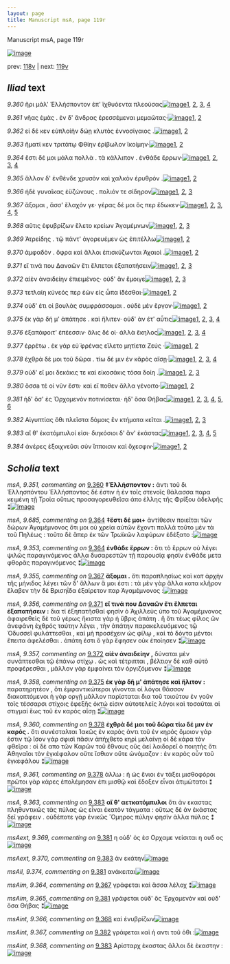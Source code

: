 ```yaml
---
layout: page
title: Manuscript msA, page 119r
---
```


Manuscript msA, page 119r

[![image](http://www.homermultitext.org/iipsrv?OBJ=IIP,1.0&FIF=/project/homer/pyramidal/deepzoom/hmt/vaimg/2017a/VA119RN_0291.tif&WID=100&CVT=JPEG)](http://www.homermultitext.org/ict2/?urn=urn:cite2:hmt:vaimg.2017a:VA119RN_0291)

prev:  [118v](../118v) | next:  [119v](../119v)

## *Iliad* text

*9.360* <a id="9.360"/> ῆρι μάλ' Ἑλλήσποντον ἐπ' ϊχθυόεντα πλεούσας[![image](http://www.homermultitext.org/iipsrv?OBJ=IIP,1.0&FIF=/project/homer/pyramidal/deepzoom/hmt/vaimg/2017a/VA119RN_0291.tif&RGN=0.1892,0.2066,0.4024,0.0263&WID=1000&CVT=JPEG)](http://www.homermultitext.org/ict2/?urn=urn:cite2:hmt:vaimg.2017a:VA119RN_0291@0.1892,0.2066,0.4024,0.0263)[1](#msA_9.667), [2](#msA_9.352), [3](#msA_9.351), [4](#msA_9.1)

*9.361* <a id="9.361"/> νῆας ἐμὰς . ἐν δ' ἄνδρας ἐρεσσέμεναι μεμαῶτας·[![image](http://www.homermultitext.org/iipsrv?OBJ=IIP,1.0&FIF=/project/homer/pyramidal/deepzoom/hmt/vaimg/2017a/VA119RN_0291.tif&RGN=0.1872,0.2314,0.4244,0.0248&WID=1000&CVT=JPEG)](http://www.homermultitext.org/ict2/?urn=urn:cite2:hmt:vaimg.2017a:VA119RN_0291@0.1872,0.2314,0.4244,0.0248)[1](#msA_9.667), [2](#msA_9.1)

*9.362* <a id="9.362"/> εἰ δέ κεν εὐπλοί̈ην δώῃ κλυτὸς ἐννοσίγαιος .[![image](http://www.homermultitext.org/iipsrv?OBJ=IIP,1.0&FIF=/project/homer/pyramidal/deepzoom/hmt/vaimg/2017a/VA119RN_0291.tif&RGN=0.1902,0.2487,0.4034,0.0263&WID=1000&CVT=JPEG)](http://www.homermultitext.org/ict2/?urn=urn:cite2:hmt:vaimg.2017a:VA119RN_0291@0.1902,0.2487,0.4034,0.0263)[1](#msA_9.667), [2](#msA_9.1)

*9.363* <a id="9.363"/> ἤματί κεν τριτάτῳ Φθίην ἐρίβωλον ϊκοίμην·[![image](http://www.homermultitext.org/iipsrv?OBJ=IIP,1.0&FIF=/project/homer/pyramidal/deepzoom/hmt/vaimg/2017a/VA119RN_0291.tif&RGN=0.1892,0.2705,0.4064,0.0233&WID=1000&CVT=JPEG)](http://www.homermultitext.org/ict2/?urn=urn:cite2:hmt:vaimg.2017a:VA119RN_0291@0.1892,0.2705,0.4064,0.0233)[1](#msA_9.667), [2](#msA_9.1)

*9.364* <a id="9.364"/> ἔστι δέ μοι μάλα πολλὰ . τὰ κάλλιπον . ἐνθάδε ἔρρων·[![image](http://www.homermultitext.org/iipsrv?OBJ=IIP,1.0&FIF=/project/homer/pyramidal/deepzoom/hmt/vaimg/2017a/VA119RN_0291.tif&RGN=0.1712,0.2847,0.4354,0.0285&WID=1000&CVT=JPEG)](http://www.homermultitext.org/ict2/?urn=urn:cite2:hmt:vaimg.2017a:VA119RN_0291@0.1712,0.2847,0.4354,0.0285)[1](#msA_9.685), [2](#msA_9.667), [3](#msA_9.353), [4](#msA_9.1)

*9.365* <a id="9.365"/> ἄλλον δ' ἐνθένδε χρυσὸν καὶ χαλκὸν ἐρυθρὸν .[![image](http://www.homermultitext.org/iipsrv?OBJ=IIP,1.0&FIF=/project/homer/pyramidal/deepzoom/hmt/vaimg/2017a/VA119RN_0291.tif&RGN=0.1862,0.3058,0.4044,0.0225&WID=1000&CVT=JPEG)](http://www.homermultitext.org/ict2/?urn=urn:cite2:hmt:vaimg.2017a:VA119RN_0291@0.1862,0.3058,0.4044,0.0225)[1](#msA_9.667), [2](#msA_9.1)

*9.366* <a id="9.366"/> ἠδὲ γυναῖκας ἐϋζώνους . πολιόν τε σίδηρον[![image](http://www.homermultitext.org/iipsrv?OBJ=IIP,1.0&FIF=/project/homer/pyramidal/deepzoom/hmt/vaimg/2017a/VA119RN_0291.tif&RGN=0.1882,0.3223,0.4044,0.0293&WID=1000&CVT=JPEG)](http://www.homermultitext.org/ict2/?urn=urn:cite2:hmt:vaimg.2017a:VA119RN_0291@0.1882,0.3223,0.4044,0.0293)[1](#msA_9.667), [2](#msA_9.354), [3](#msA_9.1)

*9.367* <a id="9.367"/> ἄξομαι , ἅσσ' ἔλαχόν γε· γέρας δέ μοι ὅς περ ἔδωκεν·[![image](http://www.homermultitext.org/iipsrv?OBJ=IIP,1.0&FIF=/project/homer/pyramidal/deepzoom/hmt/vaimg/2017a/VA119RN_0291.tif&RGN=0.1772,0.3418,0.4314,0.027&WID=1000&CVT=JPEG)](http://www.homermultitext.org/ict2/?urn=urn:cite2:hmt:vaimg.2017a:VA119RN_0291@0.1772,0.3418,0.4314,0.027)[1](#msA_9.667), [2](#msA_9.355), [3](#msAim_9.364), [4](#msAim_9.392), [5](#msA_9.1)

*9.368* <a id="9.368"/> αῦτις ἐφυβρίζων ἕλετο κρείων Ἀγαμέμνων[![image](http://www.homermultitext.org/iipsrv?OBJ=IIP,1.0&FIF=/project/homer/pyramidal/deepzoom/hmt/vaimg/2017a/VA119RN_0291.tif&RGN=0.1902,0.3629,0.3784,0.0263&WID=1000&CVT=JPEG)](http://www.homermultitext.org/ict2/?urn=urn:cite2:hmt:vaimg.2017a:VA119RN_0291@0.1902,0.3629,0.3784,0.0263)[1](#msA_9.667), [2](#msAint_9.366), [3](#msA_9.1)

*9.369* <a id="9.369"/> Ἀτρείδης . τῷ πάντ' ἀγορευέμεν ὡς ἐπιτέλλω[![image](http://www.homermultitext.org/iipsrv?OBJ=IIP,1.0&FIF=/project/homer/pyramidal/deepzoom/hmt/vaimg/2017a/VA119RN_0291.tif&RGN=0.1872,0.3862,0.3964,0.024&WID=1000&CVT=JPEG)](http://www.homermultitext.org/ict2/?urn=urn:cite2:hmt:vaimg.2017a:VA119RN_0291@0.1872,0.3862,0.3964,0.024)[1](#msA_9.667), [2](#msA_9.1)

*9.370* <a id="9.370"/> ἀμφαδὸν . ὄφρα καὶ ἄλλοι ἐπισκύζωνται Ἀχαιοὶ .[![image](http://www.homermultitext.org/iipsrv?OBJ=IIP,1.0&FIF=/project/homer/pyramidal/deepzoom/hmt/vaimg/2017a/VA119RN_0291.tif&RGN=0.1802,0.3997,0.4094,0.0308&WID=1000&CVT=JPEG)](http://www.homermultitext.org/ict2/?urn=urn:cite2:hmt:vaimg.2017a:VA119RN_0291@0.1802,0.3997,0.4094,0.0308)[1](#msA_9.667), [2](#msA_9.1)

*9.371* <a id="9.371"/> εἴ τινά που Δαναῶν ἔτι ἔλπεται ἐξαπατήσειν[![image](http://www.homermultitext.org/iipsrv?OBJ=IIP,1.0&FIF=/project/homer/pyramidal/deepzoom/hmt/vaimg/2017a/VA119RN_0291.tif&RGN=0.1802,0.4207,0.3974,0.0285&WID=1000&CVT=JPEG)](http://www.homermultitext.org/ict2/?urn=urn:cite2:hmt:vaimg.2017a:VA119RN_0291@0.1802,0.4207,0.3974,0.0285)[1](#msA_9.667), [2](#msA_9.356), [3](#msA_9.1)

*9.372* <a id="9.372"/> αἰὲν ἀναιδείην ἐπιειμένος· οὐδ' ἂν ἔμοιγε[![image](http://www.homermultitext.org/iipsrv?OBJ=IIP,1.0&FIF=/project/homer/pyramidal/deepzoom/hmt/vaimg/2017a/VA119RN_0291.tif&RGN=0.1812,0.438,0.3984,0.024&WID=1000&CVT=JPEG)](http://www.homermultitext.org/ict2/?urn=urn:cite2:hmt:vaimg.2017a:VA119RN_0291@0.1812,0.438,0.3984,0.024)[1](#msA_9.667), [2](#msA_9.357), [3](#msA_9.1)

*9.373* <a id="9.373"/> τετλαίη κύνεός περ ἐὼν εἰς ὦπα ἰ̈δέσθαι·[![image](http://www.homermultitext.org/iipsrv?OBJ=IIP,1.0&FIF=/project/homer/pyramidal/deepzoom/hmt/vaimg/2017a/VA119RN_0291.tif&RGN=0.1792,0.4583,0.3604,0.0248&WID=1000&CVT=JPEG)](http://www.homermultitext.org/ict2/?urn=urn:cite2:hmt:vaimg.2017a:VA119RN_0291@0.1792,0.4583,0.3604,0.0248)[1](#msA_9.667), [2](#msA_9.1)

*9.374* <a id="9.374"/> οὐδ' έτι οἱ βουλὰς συμφράσσομαι . οὐδὲ μὲν ἔργον·[![image](http://www.homermultitext.org/iipsrv?OBJ=IIP,1.0&FIF=/project/homer/pyramidal/deepzoom/hmt/vaimg/2017a/VA119RN_0291.tif&RGN=0.1842,0.4771,0.4164,0.0255&WID=1000&CVT=JPEG)](http://www.homermultitext.org/ict2/?urn=urn:cite2:hmt:vaimg.2017a:VA119RN_0291@0.1842,0.4771,0.4164,0.0255)[1](#msA_9.667), [2](#msA_9.1)

*9.375* <a id="9.375"/> ἐκ γὰρ δή μ' ἀπάτησε . καὶ ἤλιτεν· οὐδ' ὰν έτ' αὖτις[![image](http://www.homermultitext.org/iipsrv?OBJ=IIP,1.0&FIF=/project/homer/pyramidal/deepzoom/hmt/vaimg/2017a/VA119RN_0291.tif&RGN=0.1822,0.4966,0.4164,0.0255&WID=1000&CVT=JPEG)](http://www.homermultitext.org/ict2/?urn=urn:cite2:hmt:vaimg.2017a:VA119RN_0291@0.1822,0.4966,0.4164,0.0255)[1](#msA_9.667), [2](#msAil_9.371), [3](#msA_9.358), [4](#msA_9.1)

*9.376* <a id="9.376"/> ἐξαπάφοιτ' ἐπέεσσιν· ἅλις δέ οἱ· ἀλλὰ ἕκηλος[![image](http://www.homermultitext.org/iipsrv?OBJ=IIP,1.0&FIF=/project/homer/pyramidal/deepzoom/hmt/vaimg/2017a/VA119RN_0291.tif&RGN=0.1792,0.5147,0.4164,0.0255&WID=1000&CVT=JPEG)](http://www.homermultitext.org/ict2/?urn=urn:cite2:hmt:vaimg.2017a:VA119RN_0291@0.1792,0.5147,0.4164,0.0255)[1](#msA_9.667), [2](#msAil_9.372), [3](#msA_9.359), [4](#msA_9.1)

*9.377* <a id="9.377"/> ἐρρέτω . ἐκ γάρ εὑ̈ φρένας εἵλετο μητίετα Ζεύς ·[![image](http://www.homermultitext.org/iipsrv?OBJ=IIP,1.0&FIF=/project/homer/pyramidal/deepzoom/hmt/vaimg/2017a/VA119RN_0291.tif&RGN=0.1762,0.5342,0.4184,0.0293&WID=1000&CVT=JPEG)](http://www.homermultitext.org/ict2/?urn=urn:cite2:hmt:vaimg.2017a:VA119RN_0291@0.1762,0.5342,0.4184,0.0293)[1](#msA_9.667), [2](#msA_9.1)

*9.378* <a id="9.378"/> ἐχθρὰ δέ μοι τοῦ δῶρα . τίω δέ μιν ἐν κᾰρὸς αἴσῃ·[![image](http://www.homermultitext.org/iipsrv?OBJ=IIP,1.0&FIF=/project/homer/pyramidal/deepzoom/hmt/vaimg/2017a/VA119RN_0291.tif&RGN=0.1662,0.553,0.4384,0.0316&WID=1000&CVT=JPEG)](http://www.homermultitext.org/ict2/?urn=urn:cite2:hmt:vaimg.2017a:VA119RN_0291@0.1662,0.553,0.4384,0.0316)[1](#msA_9.667), [2](#msA_9.361), [3](#msA_9.360), [4](#msA_9.1)

*9.379* <a id="9.379"/> οὐδ' εἴ μοι δεκάκις τε καὶ εἰκοσάκις τόσα δοίη .[![image](http://www.homermultitext.org/iipsrv?OBJ=IIP,1.0&FIF=/project/homer/pyramidal/deepzoom/hmt/vaimg/2017a/VA119RN_0291.tif&RGN=0.1822,0.5733,0.4174,0.024&WID=1000&CVT=JPEG)](http://www.homermultitext.org/ict2/?urn=urn:cite2:hmt:vaimg.2017a:VA119RN_0291@0.1822,0.5733,0.4174,0.024)[1](#msA_9.667), [2](#msA_9.362), [3](#msA_9.1)

*9.380* <a id="9.380"/> ὅσσa τέ οἱ νῦν ἔστι· καὶ εἴ ποθεν ἄλλα γένοιτο·[![image](http://www.homermultitext.org/iipsrv?OBJ=IIP,1.0&FIF=/project/homer/pyramidal/deepzoom/hmt/vaimg/2017a/VA119RN_0291.tif&RGN=0.1822,0.5935,0.3674,0.0255&WID=1000&CVT=JPEG)](http://www.homermultitext.org/ict2/?urn=urn:cite2:hmt:vaimg.2017a:VA119RN_0291@0.1822,0.5935,0.3674,0.0255)[1](#msA_9.667), [2](#msA_9.1)

*9.381* <a id="9.381"/> ἠδ' ὅσ' ἐς Ὀρχομενὸν ποτινίσεται· ἠδ' ὅσα Θήβας[![image](http://www.homermultitext.org/iipsrv?OBJ=IIP,1.0&FIF=/project/homer/pyramidal/deepzoom/hmt/vaimg/2017a/VA119RN_0291.tif&RGN=0.1842,0.6116,0.4214,0.0225&WID=1000&CVT=JPEG)](http://www.homermultitext.org/ict2/?urn=urn:cite2:hmt:vaimg.2017a:VA119RN_0291@0.1842,0.6116,0.4214,0.0225)[1](#msA_9.667), [2](#msAil_9.374), [3](#msAil_9.373), [4](#msAim_9.365), [5](#msA_9.1), [6](#msAext_9.369)

*9.382* <a id="9.382"/> Αἰγυπτίας ὅθι πλεῖστα δόμοις ἒν κτήματα κεῖται .[![image](http://www.homermultitext.org/iipsrv?OBJ=IIP,1.0&FIF=/project/homer/pyramidal/deepzoom/hmt/vaimg/2017a/VA119RN_0291.tif&RGN=0.1822,0.6289,0.4374,0.0285&WID=1000&CVT=JPEG)](http://www.homermultitext.org/ict2/?urn=urn:cite2:hmt:vaimg.2017a:VA119RN_0291@0.1822,0.6289,0.4374,0.0285)[1](#msA_9.667), [2](#msAint_9.367), [3](#msA_9.1)

*9.383* <a id="9.383"/> αἵ θ' ἑκατόμπυλοί εἰσι· διηκόσιοι δ' ἂν' ἑκάστας[![image](http://www.homermultitext.org/iipsrv?OBJ=IIP,1.0&FIF=/project/homer/pyramidal/deepzoom/hmt/vaimg/2017a/VA119RN_0291.tif&RGN=0.1662,0.6476,0.4474,0.0255&WID=1000&CVT=JPEG)](http://www.homermultitext.org/ict2/?urn=urn:cite2:hmt:vaimg.2017a:VA119RN_0291@0.1662,0.6476,0.4474,0.0255)[1](#msA_9.667), [2](#msAint_9.368), [3](#msAext_9.370), [4](#msA_9.363), [5](#msA_9.1)

*9.384* <a id="9.384"/> ἀνέρες ἐξοιχνεῦσι σὺν ἵπποισιν καὶ ὄχεσφιν·[![image](http://www.homermultitext.org/iipsrv?OBJ=IIP,1.0&FIF=/project/homer/pyramidal/deepzoom/hmt/vaimg/2017a/VA119RN_0291.tif&RGN=0.1802,0.6664,0.3824,0.0308&WID=1000&CVT=JPEG)](http://www.homermultitext.org/ict2/?urn=urn:cite2:hmt:vaimg.2017a:VA119RN_0291@0.1802,0.6664,0.3824,0.0308)[1](#msA_9.667), [2](#msA_9.1)

## *Scholia* text

*msA, 9.351, commenting on* [9.360](#9.360)  <a id="msA_9.351"/> **‡Ἑλλήσποντον :** ἀντι τοῦ δι Ἑλλησπόντου Ἑλλήσποντος δέ ἐστιν ἡ ἐν τοῖς στενοῖς θάλασσα παρα κειμένη τῇ Τροία οὕτως προσαγορευθεῖσα ἀπο ἑλλης τῆς Φρίξου ἀδελφῆς ⁑[![image](http://www.homermultitext.org/iipsrv?OBJ=IIP,1.0&FIF=/project/homer/pyramidal/deepzoom/hmt/vaimg/2017a/VA119RN_0291.tif&RGN=0.1728,0.0962,0.6692,0.0443&WID=1000&CVT=JPEG)](http://www.homermultitext.org/ict2/?urn=urn:cite2:hmt:vaimg.2017a:VA119RN_0291@0.1728,0.0962,0.6692,0.0443)

*msA, 9.685, commenting on* [9.364](#9.364)  <a id="msA_9.685"/> **‡ἔστι δέ μοι+** ἀντίθεσιν ποιεῖται τῶν δώρων Ἀγαμέμνονος ὅτι μοι οὐ χρεία αὐτῶν ἔχοντι πολλά τοῦτο μὲν τὰ τοῦ Πηλέως : τοῦτο δὲ ἅπερ ἐκ τῶν Τρωϊκῶν λαφύρων ἐδέξατο :[![image](http://www.homermultitext.org/iipsrv?OBJ=IIP,1.0&FIF=/project/homer/pyramidal/deepzoom/hmt/vaimg/2017a/VA119RN_0291.tif&RGN=0.1912,0.1337,0.6265,0.0383&WID=1000&CVT=JPEG)](http://www.homermultitext.org/ict2/?urn=urn:cite2:hmt:vaimg.2017a:VA119RN_0291@0.1912,0.1337,0.6265,0.0383)

*msA, 9.353, commenting on* [9.364](#9.364)  <a id="msA_9.353"/> **ἐνθάδε ἔρρων :** ὅτι τὸ ἔρρων οὐ λέγει ψιλῶς παραγινόμενος ἀλλα δυσαρεστῶν τῇ παρουσίᾳ φησίν ἐνθάδε μετα φθορᾶς παραγινόμενος ⁑[![image](http://www.homermultitext.org/iipsrv?OBJ=IIP,1.0&FIF=/project/homer/pyramidal/deepzoom/hmt/vaimg/2017a/VA119RN_0291.tif&RGN=0.1781,0.1559,0.6692,0.0341&WID=1000&CVT=JPEG)](http://www.homermultitext.org/ict2/?urn=urn:cite2:hmt:vaimg.2017a:VA119RN_0291@0.1781,0.1559,0.6692,0.0341)

*msA, 9.355, commenting on* [9.367](#9.367)  <a id="msA_9.355"/> **ἄξομαι .** ὅτι παραπλησίως καὶ κατ ἀρχὴν τῆς μήνιδος λέγει τῶν δ' ἄλλων ἅ μοι ἐστι : τὰ μὲν γὰρ ἄλλα κατα κλῆρον ἔλαβεν τὴν δὲ Βρισηΐδα ἐξαίρετον παρ Ἀγαμέμνονος :[![image](http://www.homermultitext.org/iipsrv?OBJ=IIP,1.0&FIF=/project/homer/pyramidal/deepzoom/hmt/vaimg/2017a/VA119RN_0291.tif&RGN=0.1752,0.1818,0.7017,0.0481&WID=1000&CVT=JPEG)](http://www.homermultitext.org/ict2/?urn=urn:cite2:hmt:vaimg.2017a:VA119RN_0291@0.1752,0.1818,0.7017,0.0481)

*msA, 9.356, commenting on* [9.371](#9.371)  <a id="msA_9.356"/> **εἴ τινά που Δαναῶν ἔτι ἔλπεται ἐξαπατήσειν :** δια τί ἐξηπατῆσθαί φησὶν ὁ Ἀχιλλεὺς ὑπο τοῦ Ἀγαμέμνονος ἀφαιρεθεὶς δὲ τοῦ γέρως ἥκιστα γὰρ ἡ ὕβρις ἀπάτη . ἢ ὅτι τέως φίλος ῶν ἀνεφάνη ἐχθρός ταύτην λέγει , τὴν ἁπάτην παρακελευόμενος τῷ Ὀδυσσεῖ φυλάττεσθαι , καὶ μὴ προσέχειν ὡς φίλῳ , καὶ τὸ δόντα μέντοι ἔπειτα ἀφελέσθαι . ἁπάτη ἐστι ὃ γὰρ ἔφησεν οὐκ ἐποίησεν ⁑[![image](http://www.homermultitext.org/iipsrv?OBJ=IIP,1.0&FIF=/project/homer/pyramidal/deepzoom/hmt/vaimg/2017a/VA119RN_0291.tif&RGN=0.6036,0.2261,0.2472,0.1292&WID=1000&CVT=JPEG)](http://www.homermultitext.org/ict2/?urn=urn:cite2:hmt:vaimg.2017a:VA119RN_0291@0.6036,0.2261,0.2472,0.1292)

*msA, 9.357, commenting on* [9.372](#9.372)  <a id="msA_9.357"/> **αἱὲν ἀναιδείην ,** δύναται μὲν συνάπτεσθαι τῷ ἐπάνω στίχῳ . ὡς καὶ τέτριπται , βέλτιον δὲ καθ αὑτὸ προφέρεσθαι , μᾶλλον γὰρ ἐμφαίνει τὸν ὀργιζόμενον ⁑[![image](http://www.homermultitext.org/iipsrv?OBJ=IIP,1.0&FIF=/project/homer/pyramidal/deepzoom/hmt/vaimg/2017a/VA119RN_0291.tif&RGN=0.6036,0.3501,0.2112,0.0699&WID=1000&CVT=JPEG)](http://www.homermultitext.org/ict2/?urn=urn:cite2:hmt:vaimg.2017a:VA119RN_0291@0.6036,0.3501,0.2112,0.0699)

*msA, 9.358, commenting on* [9.375](#9.375)  <a id="msA_9.358"/> **ἐκ γὰρ δῆ μ' ἀπάτησε καὶ ἥλιτον :** παρατηρητέον , ὅτι ἐμφαντικώτεροι γίνονται οἱ λόγοι θᾶσσον διακοπτόμενοι ἡ γὰρ οργῇ μᾶλλον παρίσταται δια τοῦ τοιούτου ἐν γοῦν τοῖς τέσσαρσι στίχοις ἐφεξῆς ὀκτώ εἰσιν αὐτοτελεῖς λόγοι καὶ τοσαῦται αἱ στιγμαί ἕως τοῦ ἐν καρὸς αἴσῃ ⁑[![image](http://www.homermultitext.org/iipsrv?OBJ=IIP,1.0&FIF=/project/homer/pyramidal/deepzoom/hmt/vaimg/2017a/VA119RN_0291.tif&RGN=0.5936,0.414,0.2262,0.1165&WID=1000&CVT=JPEG)](http://www.homermultitext.org/ict2/?urn=urn:cite2:hmt:vaimg.2017a:VA119RN_0291@0.5936,0.414,0.2262,0.1165)

*msA, 9.360, commenting on* [9.378](#9.378)  <a id="msA_9.360"/> **ἐχθρὰ δέ μοι τοῦ δῶρα τίω δέ μιν ἐν καρός .** ὅτι συνέσταλται Ἰακῶς ἐν καρὸς ἀντι τοῦ ἐν κηρός ὅμοιον γάρ ἐστιν τῷ ἴσον γάρ σφισὶ πᾶσιν ἀπήχθετο κηρὶ μελαίνῃ οἱ δὲ κάρα τὸν φθεῖρα : οἱ δὲ απο τῶν Kαρῶν τοῦ ἔθνους οὓς ἀεί λοιδορεῖ ὁ ποιητὴς ὅτι Ἀθηναῖοι τὸν ἐγκέφαλον οὔτε ἴσθιον οὔτε ὠνόμαζον : ἐν καρὸς οὖν τοῦ ἐγκεφάλου ⁑[![image](http://www.homermultitext.org/iipsrv?OBJ=IIP,1.0&FIF=/project/homer/pyramidal/deepzoom/hmt/vaimg/2017a/VA119RN_0291.tif&RGN=0.6006,0.5913,0.2382,0.1195&WID=1000&CVT=JPEG)](http://www.homermultitext.org/ict2/?urn=urn:cite2:hmt:vaimg.2017a:VA119RN_0291@0.6006,0.5913,0.2382,0.1195)

*msA, 9.361, commenting on* [9.378](#9.378)  <a id="msA_9.361"/> ἀλλω : ἠ ὡς ἔνιοι ἐν τάξει μισθοφόροι πρῶτοι γὰρ κάρες ἐπολέμησαν ἐπι μισθῷ καὶ ἔδοξεν εἶναι ἀτιμώτατοι ⁑[![image](http://www.homermultitext.org/iipsrv?OBJ=IIP,1.0&FIF=/project/homer/pyramidal/deepzoom/hmt/vaimg/2017a/VA119RN_0291.tif&RGN=0.1552,0.7017,0.6637,0.0285&WID=1000&CVT=JPEG)](http://www.homermultitext.org/ict2/?urn=urn:cite2:hmt:vaimg.2017a:VA119RN_0291@0.1552,0.7017,0.6637,0.0285)

*msA, 9.363, commenting on* [9.383](#9.383)  <a id="msA_9.363"/> **αἵ θ' αετκατόμπυλοι** ὅτι ἀν εκαστας πληθυντικῶς τὰς πύλας ὡς εἶναι ἑκατὸν τάγματα : οὕτως δὲ ἀν ἑκάστας δεῖ γράφειν . οὐδέποτε γὰρ ἑνικῶς Ὅμηρος πύλην φησὶν ἀλλα πύλας ⁑[![image](http://www.homermultitext.org/iipsrv?OBJ=IIP,1.0&FIF=/project/homer/pyramidal/deepzoom/hmt/vaimg/2017a/VA119RN_0291.tif&RGN=0.1547,0.7648,0.6528,0.0366&WID=1000&CVT=JPEG)](http://www.homermultitext.org/ict2/?urn=urn:cite2:hmt:vaimg.2017a:VA119RN_0291@0.1547,0.7648,0.6528,0.0366)

*msAext, 9.369, commenting on* [9.381](#9.381)  <a id="msAext_9.369"/> η οὑδ' ὁς ἐσ Ορχαμε νείσιται η ουδ ος[![image](http://www.homermultitext.org/iipsrv?OBJ=IIP,1.0&FIF=/project/homer/pyramidal/deepzoom/hmt/vaimg/2017a/VA119RN_0291.tif&RGN=0.8453,0.6212,0.0675,0.0288&WID=1000&CVT=JPEG)](http://www.homermultitext.org/ict2/?urn=urn:cite2:hmt:vaimg.2017a:VA119RN_0291@0.8453,0.6212,0.0675,0.0288)

*msAext, 9.370, commenting on* [9.383](#9.383)  <a id="msAext_9.370"/> ἀν εκάτην[![image](http://www.homermultitext.org/iipsrv?OBJ=IIP,1.0&FIF=/project/homer/pyramidal/deepzoom/hmt/vaimg/2017a/VA119RN_0291.tif&RGN=0.8396,0.6557,0.0675,0.0288&WID=1000&CVT=JPEG)](http://www.homermultitext.org/ict2/?urn=urn:cite2:hmt:vaimg.2017a:VA119RN_0291@0.8396,0.6557,0.0675,0.0288)

*msAil, 9.374, commenting on* [9.381](#9.381)  <a id="msAil_9.374"/> ανάκειται[![image](http://www.homermultitext.org/iipsrv?OBJ=IIP,1.0&FIF=/project/homer/pyramidal/deepzoom/hmt/vaimg/2017a/VA119RN_0291.tif&RGN=0.3854,0.6133,0.0748,0.0107&WID=1000&CVT=JPEG)](http://www.homermultitext.org/ict2/?urn=urn:cite2:hmt:vaimg.2017a:VA119RN_0291@0.3854,0.6133,0.0748,0.0107)

*msAim, 9.364, commenting on* [9.367](#9.367)  <a id="msAim_9.364"/> γράφεται καὶ ἅσσα λέλοχ ⁑[![image](http://www.homermultitext.org/iipsrv?OBJ=IIP,1.0&FIF=/project/homer/pyramidal/deepzoom/hmt/vaimg/2017a/VA119RN_0291.tif&RGN=0.5667,0.336,0.0487,0.0373&WID=1000&CVT=JPEG)](http://www.homermultitext.org/ict2/?urn=urn:cite2:hmt:vaimg.2017a:VA119RN_0291@0.5667,0.336,0.0487,0.0373)

*msAim, 9.365, commenting on* [9.381](#9.381)  <a id="msAim_9.365"/> γράφεται οὐδ' ὅς Ἐρχομενὸν καί οὐδ' ὅσα Θήβας ⁑[![image](http://www.homermultitext.org/iipsrv?OBJ=IIP,1.0&FIF=/project/homer/pyramidal/deepzoom/hmt/vaimg/2017a/VA119RN_0291.tif&RGN=0.5428,0.5957,0.0685,0.0249&WID=1000&CVT=JPEG)](http://www.homermultitext.org/ict2/?urn=urn:cite2:hmt:vaimg.2017a:VA119RN_0291@0.5428,0.5957,0.0685,0.0249)

*msAint, 9.366, commenting on* [9.368](#9.368)  <a id="msAint_9.366"/> καὶ ἐνυβρίζων[![image](http://www.homermultitext.org/iipsrv?OBJ=IIP,1.0&FIF=/project/homer/pyramidal/deepzoom/hmt/vaimg/2017a/VA119RN_0291.tif&RGN=0.1081,0.3546,0.0801,0.0368&WID=1000&CVT=JPEG)](http://www.homermultitext.org/ict2/?urn=urn:cite2:hmt:vaimg.2017a:VA119RN_0291@0.1081,0.3546,0.0801,0.0368)

*msAint, 9.367, commenting on* [9.382](#9.382)  <a id="msAint_9.367"/> γράφεται καὶ ἡ αντι τοῦ ὁθι :[![image](http://www.homermultitext.org/iipsrv?OBJ=IIP,1.0&FIF=/project/homer/pyramidal/deepzoom/hmt/vaimg/2017a/VA119RN_0291.tif&RGN=0.119,0.6314,0.0538,0.0241&WID=1000&CVT=JPEG)](http://www.homermultitext.org/ict2/?urn=urn:cite2:hmt:vaimg.2017a:VA119RN_0291@0.119,0.6314,0.0538,0.0241)

*msAint, 9.368, commenting on* [9.383](#9.383)  <a id="msAint_9.368"/> Αρίσταρχ ἑκαστας ἄλλοι δὲ ἑκαστην :[![image](http://www.homermultitext.org/iipsrv?OBJ=IIP,1.0&FIF=/project/homer/pyramidal/deepzoom/hmt/vaimg/2017a/VA119RN_0291.tif&RGN=0.1181,0.6532,0.0538,0.0361&WID=1000&CVT=JPEG)](http://www.homermultitext.org/ict2/?urn=urn:cite2:hmt:vaimg.2017a:VA119RN_0291@0.1181,0.6532,0.0538,0.0361)